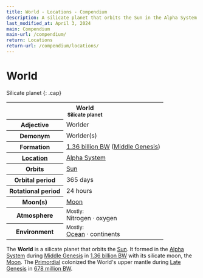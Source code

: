 ```yaml
---
title: World - Locations - Compendium
description: A silicate planet that orbits the Sun in the Alpha System
last_modified_at: April 3, 2024
main: Compendium
main-url: /compendium/
return: Locations
return-url: /compendium/locations/
---
```


# World
Silicate planet
{: .cap}

<div class="table right plainlinks" markdown=0>
  <table class="table full borders smallest">
    <tr><th colspan=2>World<br><small>Silicate planet</small></th></tr>
    <tr><th>Adjective</th><td>Worlder</td></tr>
    <tr><th>Demonym</th><td>Worlder(s)</td></tr>
    <tr><th>Formation</th><td><a href="/compendium/events/genesis/#136-billion-bw">1.36 billion BW</a> (<a href="/compendium/events/genesis/#middle-genesis">Middle Genesis</a>)</td></tr>
    <tr><th><a href="/compendium/locations/">Location</a></th><td><a href="/compendium/locations/alpha-system/">Alpha System</a></td></tr>
    <tr><th>Orbits</th><td><a href="/compendium/locations/sun/">Sun</a></td></tr>
    <tr><th>Orbital period</th><td>365 days</td></tr>
    <tr><th>Rotational period</th><td>24 hours</td></tr>
    <tr><th>Moon(s)</th><td><a href="/compendium/locations/moon/">Moon</a></td></tr>
    <tr><th>Atmosphere</th><td><small>Mostly:</small><br>Nitrogen · oxygen</td></tr>
    <tr><th>Environment</th><td><small>Mostly:</small><br><a href="/compendium/locations/world-ocean/">Ocean</a> · continents</td></tr>
  </table>
</div>

The **World** is a silicate planet that orbits the [Sun](/compendium/locations/sun/). It formed in the [Alpha System](/compendium/locations/alpha-system/) during [Middle Genesis](/compendium/events/genesis/#middle-genesis) in [1.36 billion BW](/compendium/events/genesis/#136-billion-bw) with its silicate moon, the [Moon](/compendium/locations/moon/). The [Primordial](/compendium/creatures/primordial/) colonized the World's upper mantle during [Late Genesis](/compendium/events/genesis/#late-genesis) in [678 million BW](/compendium/events/genesis/#678-million-bw).